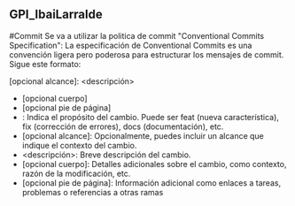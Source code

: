 ## GPI_IbaiLarralde

#Commit
Se va a utilizar la politica de commit "Conventional Commits Specification":
La especificación de Conventional Commits es una convención ligera pero poderosa para estructurar los mensajes de commit. Sigue este formato:

<tipo>[opcional alcance]: <descripción>

- [opcional cuerpo]
- [opcional pie de página]
- <tipo>: Indica el propósito del cambio. Puede ser feat (nueva característica), fix (corrección de errores), docs (documentación), etc.
- [opcional alcance]: Opcionalmente, puedes incluir un alcance que indique el contexto del cambio.
- <descripción>: Breve descripción del cambio.
- [opcional cuerpo]: Detalles adicionales sobre el cambio, como contexto, razón de la modificación, etc.
- [opcional pie de página]: Información adicional como enlaces a tareas, problemas o referencias a otras ramas